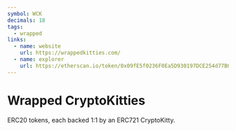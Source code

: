 ```yaml
---
symbol: WCK
decimals: 18
tags:
  - wrapped
links:
  - name: website
    url: https://wrappedkitties.com/
  - name: explorer
    url: https://etherscan.io/token/0x09fE5f0236F0Ea5D930197DCE254d77B04128075
---
```


# Wrapped CryptoKitties

ERC20 tokens, each backed 1:1 by an ERC721 CryptoKitty.

